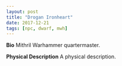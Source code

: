 ```yaml
---
layout: post
title: "Drogan Ironheart"
date: 2017-12-21
tags: [npc, dwarf, mwh]
---
```


**Bio** Mithril Warhammer quartermaster.

**Physical Description** A physical description.